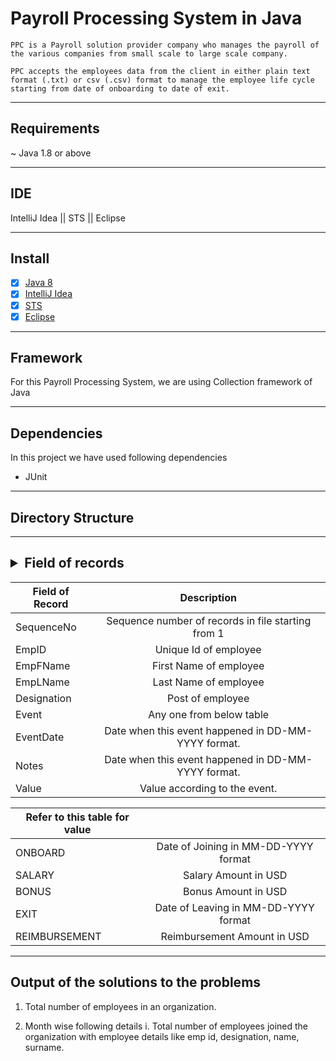 # Payroll Processing System in Java

``PPC is a Payroll solution provider company who manages the payroll of the various companies from small scale to large scale company.``

``PPC accepts the employees data from the client in either plain text format (.txt) or csv (.csv) format to
manage the employee life cycle starting from date of onboarding to date of exit.``

---
## Requirements

~ Java 1.8 or above

---

## IDE 
IntelliJ Idea || STS || Eclipse

---

## Install
- [x]  [Java 8](https://www.oracle.com/in/java/technologies/javase/javase8-archive-downloads.html)
- [x] [IntelliJ Idea](https://www.jetbrains.com/idea/download/#section=windows)
- [x] [STS ](https://spring.io/tools)
- [x] [Eclipse ](https://www.eclipse.org/downloads/)

---

## Framework

For this Payroll Processing System, we are using Collection framework of Java

---

## Dependencies

In this project we have used following dependencies

- JUnit

---

## Directory Structure


---

## <details><summary>Field of records</summary>


| Field of Record        | Description|  
| ------------- |:-------------:| 
|SequenceNo     | Sequence number of records in file starting from 1 | 
| EmpID      | Unique Id of employee  |  
| EmpFName | First Name of employee      |    
|EmpLName | Last Name of employee|
|Designation| Post of employee|
|Event| Any one from below table|
| EventDate | Date when this event happened in DD-MM-YYYY format.|
|Notes|Date when this event happened in DD-MM-YYYY format.|
|Value| Value according to the event. |


|Refer to this table for value | |          
| ------------- |:-------------:| 
| ONBOARD     | Date of Joining in MM-DD-YYYY format | 
| SALARY      | Salary Amount in USD     |  
| BONUS  |Bonus Amount in USD|
|EXIT| Date of Leaving in MM-DD-YYYY format|
|REIMBURSEMENT| Reimbursement Amount in USD|

</details>

---

## Output of the solutions to the problems

1. Total number of employees in an organization.

2. Month wise following details
  i. Total number of employees joined the organization with employee details like emp id,
designation, name, surname.
